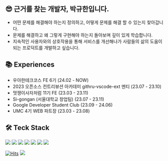 ## 😎  근거를 찾는 개발자, 박규한입니다.

- 어떤 문제를 해결해야 하는지 정의하고, 어떻게 문제를 해결 할 수 있는지 찾아갑니다.
- 문제를 해결하고 왜 그렇게 구현해야 하는지 돌아보며 깊이 있게 학습합니다.
- 지속적인 사용자와의 상호작용을 통해 서비스를 개선해나가 사람들의 삶의 도움이 되는 프로덕트를 개발하고 싶습니다.


## 📚 Experiences

- 우아한테크코스 FE 6기 (24.02 - NOW)
- 2023 오픈소스 컨트리뷰션 아카데미 githru-vscode-ext 멘티 (23.07 - 23.10)
- 멋쟁이사자처럼 11기 FE (23.03 - 23.11)
- Si-gongan (서울대학교 창업팀) (23.07 - 23.11)
- Google Developer Student Club (23.09 - 24.06)
- UMC 4기 WEB 파트장 (23.03 - 23.08)

 <h2>🛠️ Teck Stack </h2>
 
 <img src="https://img.shields.io/badge/HTML5-E34F26?style=flat&logo=HTML5&logoColor=white"> <img src="https://img.shields.io/badge/CSS3-1572B6?style=flat&logo=CSS3&logoColor=white">
 <img src="https://img.shields.io/badge/JavaScript-F7DF1E?style=flat&logo=Javascript&logoColor=white"/>
 <img src="https://img.shields.io/badge/TypeScript-3178C6?style=flat&logo=Typescript&logoColor=white"/>
 <img src="https://img.shields.io/badge/React-61DAFB?style=flat&logo=react&logoColor=white"/>
 <img src="https://img.shields.io/badge/React_Native-61DAFB?style=flat&logo=react&logoColor=white"/>
 <img src="https://img.shields.io/badge/Next.js-000000?style=flat&logo=Next.js&logoColor=white"/>
<div align='center'> 

</div>


[![Hits](https://hits.seeyoufarm.com/api/count/incr/badge.svg?url=https%3A%2F%2Fgithub.com%2Frbgksqkr&count_bg=%2379C83D&title_bg=%23555555&icon=&icon_color=%23E7E7E7&title=hits&edge_flat=false)](https://hits.seeyoufarm.com) <a href="https://velog.io/@ghenmaru/series"><img src="https://img.shields.io/badge/velog-11B48A?style=flat-square&logo=Vimeo&logoColor=white&link=https://velog.io/@ghenmaru/series"/></a>
